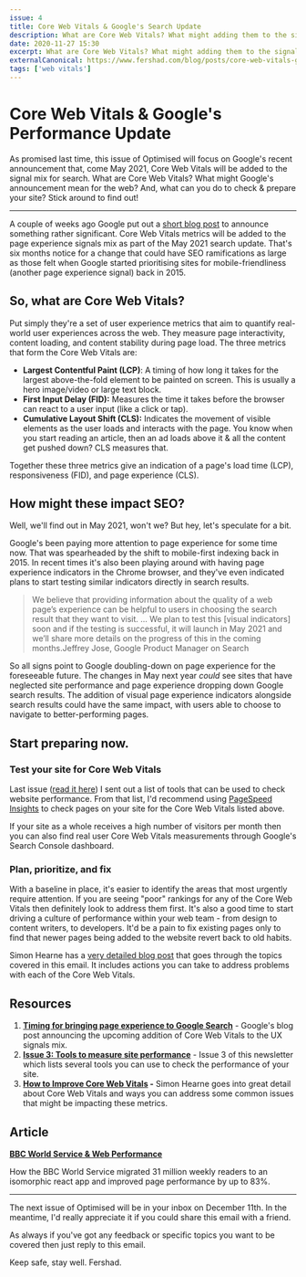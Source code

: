 ```yaml
---
issue: 4
title: Core Web Vitals & Google's Search Update
description: What are Core Web Vitals? What might adding them to the signalling mix for search mean for SEO? And, what can you do to check & prepare your site? Read on to find out!
date: 2020-11-27 15:30
excerpt: What are Core Web Vitals? What might adding them to the signalling mix for search mean for SEO? And, what can you do to check & prepare your site?
externalCanonical: https://www.fershad.com/blog/posts/core-web-vitals-google-search/
tags: ['web vitals']
---
```

# **Core Web Vitals & Google's Performance Update**

As promised last time, this issue of Optimised will focus on Google's recent announcement that, come May 2021, Core Web Vitals will be added to the signal mix for search. What are Core Web Vitals? What might Google's announcement mean for the web? And, what can you do to check & prepare your site? Stick around to find out!

***

A couple of weeks ago Google put out a [short blog post](https://developers.google.com/search/blog/2020/11/timing-for-page-experience) to announce something rather significant. Core Web Vitals metrics will be added to the page experience signals mix as part of the May 2021 search update. That's six months notice for a change that could have SEO ramifications as large as those felt when Google started prioritising sites for mobile-friendliness (another page experience signal) back in 2015.

## **So, what are Core Web Vitals?**

Put simply they're a set of user experience metrics that aim to quantify real-world user experiences across the web. They measure page interactivity, content loading, and content stability during page load. The three metrics that form the Core Web Vitals are:

- **Largest Contentful Paint (LCP)**: A timing of how long it takes for the largest above-the-fold element to be painted on screen. This is usually a hero image/video or large text block.
- **First Input Delay (FID):** Measures the time it takes before the browser can react to a user input (like a click or tap).
- **Cumulative Layout Shift (CLS):** Indicates the movement of visible elements as the user loads and interacts with the page. You know when you start reading an article, then an ad loads above it & all the content get pushed down? CLS measures that.

Together these three metrics give an indication of a page's load time (LCP), responsiveness (FID), and page experience (CLS).

## **How might these impact SEO?**

Well, we'll find out in May 2021, won't we? But hey, let's speculate for a bit.

Google's been paying more attention to page experience for some time now. That was spearheaded by the shift to mobile-first indexing back in 2015. In recent times it's also been playing around with having page experience indicators in the Chrome browser, and they've even indicated plans to start testing similar indicators directly in search results.

> We believe that providing information about the quality of a web page’s experience can be helpful to users in choosing the search result that they want to visit. ... We plan to test this [visual indicators] soon and if the testing is successful, it will launch in May 2021 and we’ll share more details on the progress of this in the coming months.Jeffrey Jose, Google Product Manager on Search

So all signs point to Google doubling-down on page experience for the foreseeable future. The changes in May next year *could* see sites that have neglected site performance and page experience dropping down Google search results. The addition of visual page experience indicators alongside search results could have the same impact, with users able to choose to navigate to better-performing pages.

## **Start preparing now.**

### **Test your site for Core Web Vitals**

Last issue ([read it here](https://www.fershad.com/optimised/issue/3/tools-to-measure-website-performance)) I sent out a list of tools that can be used to check website performance. From that list, I'd recommend using [PageSpeed Insights](https://developers.google.com/speed/pagespeed/insights/) to check pages on your site for the Core Web Vitals listed above.

If your site as a whole receives a high number of visitors per month then you can also find real user Core Web Vitals measurements through Google's Search Console dashboard.

### **Plan, prioritize, and fix**

With a baseline in place, it's easier to identify the areas that most urgently require attention. If you are seeing "poor" rankings for any of the Core Web Vitals then definitely look to address them first. It's also a good time to start driving a culture of performance within your web team - from design to content writers, to developers. It'd be a pain to fix existing pages only to find that newer pages being added to the website revert back to old habits.

Simon Hearne has a [very detailed blog post](https://simonhearne.com/2020/core-web-vitals/) that goes through the topics covered in this email. It includes actions you can take to address problems with each of the Core Web Vitals.

## **Resources**

1. **[Timing for bringing page experience to Google Search](https://developers.google.com/search/blog/2020/11/timing-for-page-experience)** - Google's blog post announcing the upcoming addition of Core Web Vitals to the UX signals mix.
2. **[Issue 3: Tools to measure site performance](https://www.fershad.com/optimised/issue/3/tools-to-measure-website-performance)** - Issue 3 of this newsletter which lists several tools you can use to check the performance of your site.
3. **[How to Improve Core Web Vitals](https://simonhearne.com/2020/core-web-vitals/) -** Simon Hearne goes into great detail about Core Web Vitals and ways you can address some common issues that might be impacting these metrics.

## **Article**

**[BBC World Service & Web Performance](https://medium.com/@chris-hinds/bbc-world-service-web-performance-26b08f7abfcc)**

How the BBC World Service migrated 31 million weekly readers to an isomorphic react app and improved page performance by up to 83%.

---

The next issue of Optimised will be in your inbox on December 11th. In the meantime, I'd really appreciate it if you could share this email with a friend.

As always if you've got any feedback or specific topics you want to be covered then just reply to this email.

Keep safe, stay well. 
Fershad.